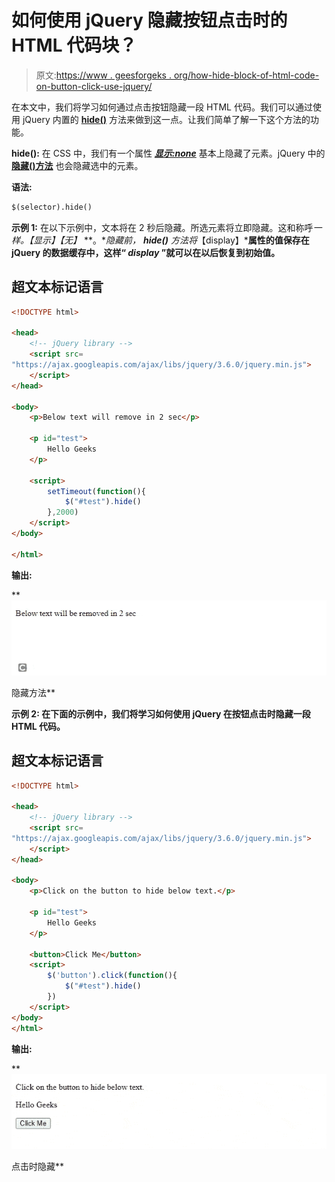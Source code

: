 # 如何使用 jQuery 隐藏按钮点击时的 HTML 代码块？

> 原文:[https://www . geesforgeks . org/how-hide-block-of-html-code-on-button-click-use-jquery/](https://www.geeksforgeeks.org/how-to-hide-block-of-html-code-on-a-button-click-using-jquery/)

在本文中，我们将学习如何通过点击按钮隐藏一段 HTML 代码。我们可以通过使用 jQuery 内置的 [**hide()**](https://www.geeksforgeeks.org/jquery-hide-with-examples/) 方法来做到这一点。让我们简单了解一下这个方法的功能。

**hide():** 在 CSS 中，我们有一个属性 [***显示:none***](https://www.geeksforgeeks.org/css-display-property/) 基本上隐藏了元素。jQuery 中的 **[隐藏()方法](https://www.geeksforgeeks.org/jquery-hide-with-examples/)** 也会隐藏选中的元素。

**语法:**

```html
$(selector).hide()
```

**示例 1:** 在以下示例中，文本将在 2 秒后隐藏。所选元素将立即隐藏。这和称呼*一样。【显示】【无】* **。**隐藏前， **hide()** 方法将*【display】***属性的值保存在 jQuery 的数据缓存中，这样“ *display* ”就可以在以后恢复到初始值。**

## **超文本标记语言**

```html
<!DOCTYPE html>

<head>
    <!-- jQuery library -->
    <script src=
"https://ajax.googleapis.com/ajax/libs/jquery/3.6.0/jquery.min.js">
    </script>
</head>

<body>
    <p>Below text will remove in 2 sec</p>

    <p id="test">
        Hello Geeks
    </p>

    <script>
        setTimeout(function(){
            $("#test").hide()
        },2000)
    </script>
</body>

</html>
```

****输出:****

**![](img/c29da0feb45ece33d8811eca90c45738.png)

隐藏方法** 

****示例 2:** 在下面的示例中，我们将学习如何使用 jQuery 在按钮点击时隐藏一段 HTML 代码。**

## **超文本标记语言**

```html
<!DOCTYPE html>

<head>
    <!-- jQuery library -->
    <script src=
"https://ajax.googleapis.com/ajax/libs/jquery/3.6.0/jquery.min.js">
    </script>
</head>

<body>
    <p>Click on the button to hide below text.</p>

    <p id="test">
        Hello Geeks
    </p>

    <button>Click Me</button>
    <script>
        $('button').click(function(){
            $("#test").hide()
        })
    </script>
</body>
</html>
```

****输出:****

**![](img/f671929d3480657d339b202fa07447c8.png)

点击时隐藏**